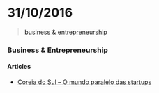 # 31/10/2016

> [business & entrepreneurship](#business--entrepreneurship)


### Business & Entrepreneurship

#### Articles
- [Coreia do Sul – O mundo paralelo das startups](http://startupi.com.br/2016/10/coreia-do-sul-o-mundo-paralelo-das-startups/)